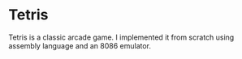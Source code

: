 # Tetris
Tetris is a classic arcade game. I implemented it from scratch using assembly language and an 8086 emulator.
